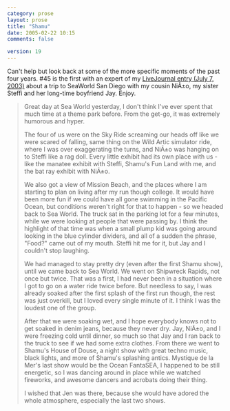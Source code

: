 ```yaml
---
category: prose
layout: prose
title: "Shamu"
date: 2005-02-22 10:15
comments: false

version: 19
---
```


Can't help but look back at some of the more specific moments of the past four years. #45 is the first with an expert of my [LiveJournal entry (July 7, 2003)][1] about a trip to SeaWorld San Diego with my cousin NiÃ±o, my sister Steffi and her long-time boyfriend Jay. Enjoy.

> Great day at Sea World yesterday, I don't think I've ever spent that much time at a theme park before. From the get-go, it was extremely humorous and hyper.
>
> The four of us were on the Sky Ride screaming our heads off like we were scared of falling, same thing on the Wild Artic simulator ride, where I was over exaggerating the turns, and NiÃ±o was hanging on to Steffi like a rag doll. Every little exhibit had its own place with us - like the manatee exhibit with Steffi, Shamu's Fun Land with me, and the bat ray exhibit with NiÃ±o.
>
> We also got a view of Mission Beach, and the places where I am starting to plan on living after my run though college. It would have been more fun if we could have all gone swimming in the Pacific Ocean, but conditions weren't right for that to happen - so we headed back to Sea World. The truck sat in the parking lot for a few minutes, while we were looking at people that were passing by. I think the highlight of that time was when a small plump kid was going around looking in the blue cylinder dividers, and all of a sudden the phrase, "Food?" came out of my mouth. Steffi hit me for it, but Jay and I couldn't stop laughing.
>
> We had managed to stay pretty dry (even after the first Shamu show), until we came back to Sea World. We went on Shipwreck Rapids, not once but twice. That was a first, I had never been in a situation where I got to go on a water ride twice before. But needless to say, I was already soaked after the first splash of the first run though, the rest was just overkill, but I loved every single minute of it. I think I was the loudest one of the group.
>
> After that we were soaking wet, and I hope everybody knows not to get soaked in denim jeans, because they never dry. Jay, NiÃ±o, and I were freezing cold until dinner, so much so that Jay and I ran back to the truck to see if we had some extra clothes. From there we went to Shamu's House of Douse, a night show with great techno music, black lights, and more of Shamu's splashing antics. Mystique de la Mer's last show would be the Ocean FantaSEA, I happened to be still energetic, so I was dancing around in place while we watched fireworks, and awesome dancers and acrobats doing their thing.
>
> I wished that Jen was there, because she would have adored the whole atmosphere, especially the last two shows.

[1]: http://www.livejournal.com/users/synicide

